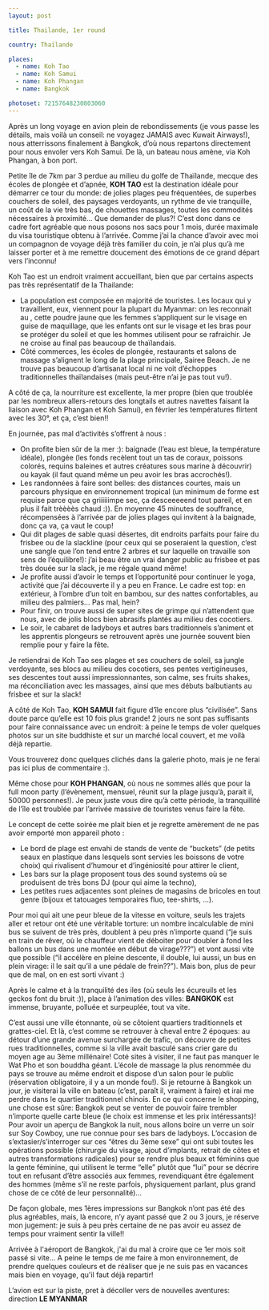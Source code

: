 ```yaml
---
layout: post

title: Thailande, 1er round

country: Thaïlande

places:
  - name: Koh Tao
  - name: Koh Samui
  - name: Koh Phangan
  - name: Bangkok

photoset: 72157648230803060
---
```


Après un long voyage en avion plein de rebondissements (je vous passe les détails, mais voilà un conseil: ne voyagez JAMAIS avec Kuwait Airways!), nous atterrissons finalement à Bangkok, d’où nous repartons directement pour nous envoler vers Koh Samui. De là, un bateau nous amène, via Koh Phangan, à bon port.

Petite île de 7km par 3 perdue au milieu du golfe de Thaïlande, mecque des écoles de plongée et d’apnée, **KOH TAO** est la destination idéale pour démarrer ce tour du monde: de jolies plages peu fréquentées, de superbes couchers de soleil, des paysages verdoyants, un rythme de vie tranquille, un coût de la vie très bas, de chouettes massages, toutes les commodités nécessaires à proximité… Que demander de plus?!
C’est donc dans ce cadre fort agréable que nous posons nos sacs pour 1 mois, durée maximale du visa touristique obtenu à l’arrivée. Comme j’ai la chance d’avoir avec moi un compagnon de voyage déjà très familier du coin, je n’ai plus qu’à me laisser porter et à me remettre doucement des émotions de ce grand départ vers l’inconnu!

Koh Tao est un endroit vraiment accueillant, bien que par certains aspects pas très représentatif de la Thailande:

* La population est composée en majorité de touristes. Les locaux qui y travaillent, eux, viennent pour la plupart du Myanmar: on les reconnait au , cette poudre jaune que les femmes s’appliquent sur le visage en guise de maquillage, que les enfants ont sur le visage et les bras pour se protéger du soleil et que les hommes utilisent pour se rafraichir. Je ne croise au final pas beaucoup de thaïlandais.
* Côté commerces, les écoles de plongée, restaurants et salons de massage s’alignent le long de la plage principale, Sairee Beach. Je ne trouve pas beaucoup d’artisanat local ni ne voit d’échoppes traditionnelles thaïlandaises (mais peut-être n’ai je pas tout vu!).

A côté de ça, la nourriture est excellente, la mer propre (bien que troublée par les nombreux allers-retours des longtails et autres navettes faisant la liaison avec Koh Phangan et Koh Samui), en février les températures flirtent avec les 30°, et ça, c’est bien!!

En journée, pas mal d’activités s’offrent à nous :

* On profite bien sûr de la mer :): baignade (l’eau est bleue, la température idéale), plongée (les fonds recèlent tout un tas de coraux, poissons colorés, requins baleines et autres créatures sous marine à découvrir) ou kayak (il faut quand même un peu avoir les bras accrochés!).
* Les randonnées à faire sont belles: des distances courtes, mais un parcours physique en environnement tropical (un minimum de forme est requise parce que ça griiiiiimpe sec, ça desceeeeend tout pareil, et en plus il fait trèèèès chaud :)). En moyenne 45 minutes de souffrance, récompensées à l’arrivée par de jolies plages qui invitent à la baignade, donc ça va, ça vaut le coup!
* Qui dit plages de sable quasi désertes, dit endroits parfaits pour faire du frisbee ou de la slackline (pour ceux qui se poseraient la question, c’est une sangle que l’on tend entre 2 arbres et sur laquelle on travaille son sens de l’équilibre!): j’ai beau être un vrai danger public au frisbee et pas très douée sur la slack, je me régale quand même!
* Je profite aussi d’avoir le temps et l’opportunité pour continuer le yoga, activité que j’ai découverte il y a peu en France. Le cadre est top: en extérieur, à l’ombre d’un toit en bambou, sur des nattes confortables, au milieu des palmiers… Pas mal, hein?
* Pour finir, on trouve aussi de super sites de grimpe qui n’attendent que nous, avec de jolis blocs bien abrasifs plantés au milieu des cocotiers.
* Le soir, le cabaret de ladyboys et autres bars traditionnels s’animent et les apprentis plongeurs se retrouvent après une journée souvent bien remplie pour y faire la fête.

Je retiendrai de Koh Tao ses plages et ses couchers de soleil, sa jungle verdoyante, ses blocs au milieu des cocotiers, ses pentes vertigineuses, ses descentes tout aussi impressionnantes, son calme, ses fruits shakes, ma réconciliation avec les massages, ainsi que mes débuts balbutiants au frisbee et sur la slack!


A côté de Koh Tao, **KOH SAMUI** fait figure d’île encore plus “civilisée”. Sans doute parce qu’elle est 10 fois plus grande! 2 jours ne sont pas suffisants pour faire connaissance avec un endroit: à peine le temps de voler quelques photos sur un site buddhiste et sur un marché local couvert, et me voilà déjà repartie.

Vous trouverez donc quelques clichés dans la galerie photo, mais je ne ferai pas ici plus de commentaire :).


Même chose pour **KOH PHANGAN**, où nous ne sommes allés que pour la full moon party (l’évènement, mensuel, réunit sur la plage jusqu’à, parait il, 50000 personnes!).
Je peux juste vous dire qu’à cette période, la tranquillité de l’île est troublée par l’arrivée massive de touristes venus faire la fête. 

Le concept de cette soirée me plait bien et je regrette amèrement de ne pas avoir emporté mon appareil photo :

* Le bord de plage est envahi de stands de vente de “buckets” (de petits seaux en plastique dans lesquels sont servies les boissons de votre choix) qui rivalisent d’humour et d’ingéniosité pour attirer le client,
* Les bars sur la plage proposent tous des sound systems où se produisent de très bons DJ (pour qui aime la techno),
* Les petites rues adjacentes sont pleines de magasins de bricoles en tout genre (bijoux et tatouages temporaires fluo, tee-shirts, …).

Pour moi qui ait une peur bleue de la vitesse en voiture, seuls les trajets aller et retour ont été une véritable torture: un nombre incalculable de mini bus se suivent de très près, doublent à peu près n’importe quand (“je suis en train de rêver, où le chauffeur vient de déboiter pour doubler à fond les ballons un bus dans une montée en début de virage???”) et vont aussi vite que possible (“il accélère en pleine descente, il double, lui aussi, un bus en plein virage: il le sait qu’il a une pédale de frein??”). Mais bon, plus de peur que de mal, on en est sorti vivant :)


Après le calme et à la tranquilité des iles (où seuls les écureuils et les geckos font du bruit :)), place à l’animation des villes: **BANGKOK** est immense, bruyante, polluée et surpeuplée, tout va vite.

C’est aussi une ville étonnante, où se côtoient quartiers traditionnels et grattes-ciel.
Et là, c’est comme se retrouver à cheval entre 2 époques: au détour d’une grande avenue surchargée de trafic, on découvre de petites rues traditionnelles, comme si la ville avait basculé sans crier gare du moyen age au 3ème millénaire!
Coté sites à visiter, il ne faut pas manquer le Wat Pho et son bouddha géant. L’école de massage la plus renommée du pays se trouve au même endroit et dispose d’un salon pour le public (réservation obligatoire, il y a un monde fou!).
Si je retourne à Bangkok un jour, je visiterai la ville en bateau (c’est, paraît il, vraiment à faire) et irai me perdre dans le quartier traditionnel chinois.
En ce qui concerne le shopping, une chose est sûre: Bangkok peut se venter de pouvoir faire trembler n’importe quelle carte bleue (le choix est immense et les prix intéressants)!
Pour avoir un aperçu de Bangkok la nuit, nous allons boire un verre un soir sur Soy Cowboy, une rue connue pour ses bars de ladyboys. L’occasion de s’extasier/s’interroger sur ces “êtres du 3ème sexe” qui ont subi toutes les opérations possible (chirurgie du visage, ajout d’implants, retrait de côtes et autres transformations radicales) pour se rendre plus beaux et féminins que la gente féminine, qui utilisent le terme “elle” plutôt que “lui” pour se décrire tout en refusant d’être associés aux femmes, revendiquant être également des hommes (même s’il ne reste parfois, physiquement parlant, plus grand chose de ce côté de leur personnalité)…

De façon globale, mes 1ères impressions sur Bangkok n’ont pas été des plus agréables, mais, là encore, n’y ayant passé que 2 ou 3 jours, je réserve mon jugement: je suis à peu près certaine de ne pas avoir eu assez de temps pour vraiment sentir la ville!!


Arrivée à l'aéroport de Bangkok, j'ai du mal à croire que ce 1er mois soit passé si vite...
A peine le temps de me faire à mon environnement, de prendre quelques couleurs et de réaliser que je ne suis pas en vacances mais bien en voyage, qu'il faut déjà repartir!

L’avion est sur la piste, pret à décoller vers de nouvelles aventures: direction **LE MYANMAR**
